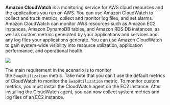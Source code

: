 **Amazon CloudWatch** is a monitoring service for AWS cloud resources and the applications you run on AWS. You can use Amazon CloudWatch to collect and track metrics, collect and monitor log files, and set alarms. Amazon CloudWatch can monitor AWS resources such as Amazon EC2 instances, Amazon DynamoDB tables, and Amazon RDS DB instances, as well as custom metrics generated by your applications and services and any log files your applications generate. You can use Amazon CloudWatch to gain system-wide visibility into resource utilization, application performance, and operational health.

![](https://media.tutorialsdojo.com/product-page-diagram_Cloudwatch_v4.55c15d1cc086395cbd5ad279a2f1fc37e8452e77.png)

The main requirement in the scenario is to monitor the `SwapUtilization` metric. Take note that you can’t use the default metrics of CloudWatch to monitor the `SwapUtilization` metric. To monitor custom metrics, you must install the CloudWatch agent on the EC2 instance. After installing the CloudWatch agent, you can now collect system metrics and log files of an EC2 instance.